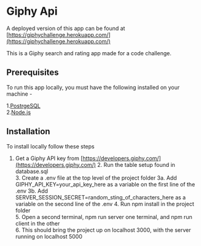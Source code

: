 # Giphy Api

A deployed version of this app can be found at [https://giphychallenge.herokuapp.com/](https://giphychallenge.herokuapp.com/)

This is a Giphy search and rating app made for a code challenge.

## Prerequisites
To run this app locally, you must have the following installed on your machine -

  1.[PostrgeSQL](https://www.postgresql.org/)   
  2.[Node.js](https://nodejs.org/en/)   


##  Installation  

To install locally follow these steps  
  1. Get a Giphy API key from [https://developers.giphy.com/](https://developers.giphy.com/)
	2. Run the table setup found in database.sql  
	3. Create a .env file at the top level of the project folder
	  3a. Add   GIPHY_API_KEY=your_api_key_here   as a variable on the first line of the .env
    3b. Add   SERVER_SESSION_SECRET=random_sting_of_characters_here   as a variable on the second line of the .env
	4. Run npm install in the project folder  
	5. Open a second terminal,  npm run server one terminal, and npm run client in the other      
	6. This should bring the project up on localhost 3000, with the server running on localhost 5000  


